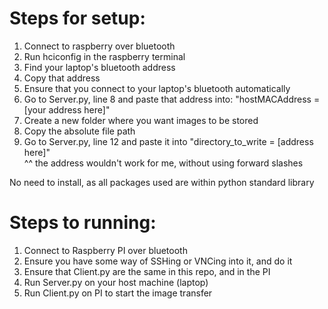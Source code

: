 # Steps for setup:

1) Connect to raspberry over bluetooth
2) Run hciconfig in the raspberry terminal
3) Find your laptop's bluetooth address
4) Copy that address
5) Ensure that you connect to your laptop's bluetooth automatically
6) Go to Server.py, line 8 and paste that address into: "hostMACAddress = [your address here]"
7) Create a new folder where you want images to be stored
8) Copy the absolute file path
9) Go to Server.py, line 12 and paste it into "directory_to_write = [address here]"\
^^ the address wouldn't work for me, without using forward slashes

No need to install, as all packages used are within python standard library


# Steps to running:

1) Connect to Raspberry PI over bluetooth
2) Ensure you have some way of SSHing or VNCing into it, and do it
3) Ensure that Client.py are the same in this repo, and in the PI
4) Run Server.py on your host machine (laptop)
5) Run Client.py on PI to start the image transfer
